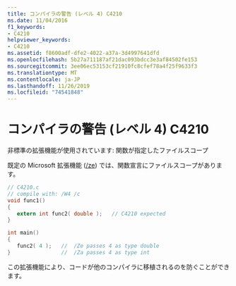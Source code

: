 ```yaml
---
title: コンパイラの警告 (レベル 4) C4210
ms.date: 11/04/2016
f1_keywords:
- C4210
helpviewer_keywords:
- C4210
ms.assetid: f8600adf-dfe2-4022-a37a-3d4997641dfd
ms.openlocfilehash: 5b27a711187af21dac093bdcc3e3af84502fe153
ms.sourcegitcommit: 3ee06ec53153cf21910fc8cfef78a4f25f9633f3
ms.translationtype: MT
ms.contentlocale: ja-JP
ms.lasthandoff: 11/26/2019
ms.locfileid: "74541848"
---
```

# <a name="compiler-warning-level-4-c4210"></a>コンパイラの警告 (レベル 4) C4210

非標準の拡張機能が使用されています: 関数が指定したファイルスコープ

既定の Microsoft 拡張機能 ([/ze](../../build/reference/za-ze-disable-language-extensions.md)) では、関数宣言にファイルスコープがあります。

```c
// C4210.c
// compile with: /W4 /c
void func1()
{
   extern int func2( double );   // C4210 expected
}

int main()
{
   func2( 4 );   //  /Ze passes 4 as type double
}                //  /Za passes 4 as type int
```

この拡張機能により、コードが他のコンパイラに移植されるのを防ぐことができます。